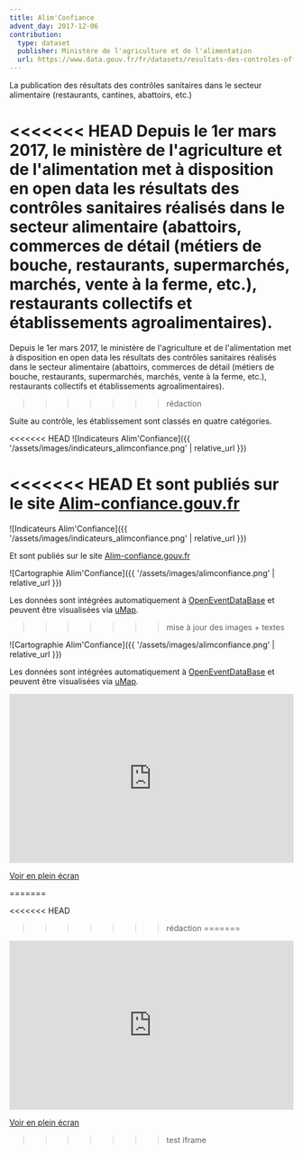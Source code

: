```yaml
---
title: Alim'Confiance
advent_day: 2017-12-06
contribution:
  type: dataset
  publisher: Ministère de l'agriculture et de l'alimentation
  url: https://www.data.gouv.fr/fr/datasets/resultats-des-controles-officiels-sanitaires-dispositif-dinformation-alimconfiance/
---
```


La publication des résultats des contrôles sanitaires dans le secteur alimentaire (restaurants, cantines, abattoirs, etc.)

<!--more-->

<<<<<<< HEAD
Depuis le 1er mars 2017, le ministère de l'agriculture et de l'alimentation met à disposition en open data les résultats des contrôles sanitaires réalisés dans le secteur alimentaire (abattoirs, commerces de détail (métiers de bouche, restaurants, supermarchés, marchés, vente à la ferme, etc.), restaurants collectifs et établissements agroalimentaires).
=======
Depuis le 1er mars 2017, le ministère de l'agriculture et de l'alimentation met à disposition en open data les résultats des contrôles sanitaires réalisés dans le secteur alimentaire (abattoirs, commerces de détail (métiers de bouche, restaurants, supermarchés, marchés, vente à la ferme, etc.), restaurants collectifs et établissements agroalimentaires). 
>>>>>>> rédaction

Suite au contrôle, les établissement sont classés en quatre catégories.

<<<<<<< HEAD
![Indicateurs Alim'Confiance]({{ '/assets/images/indicateurs_alimconfiance.png' | relative_url }})

<<<<<<< HEAD
Et sont publiés sur le site [Alim-confiance.gouv.fr](http://alim-confiance.gouv.fr/)
=======
![Indicateurs Alim'Confiance]({{ '/assets/images/indicateurs_alimconfiance.png' | relative_url }}) 

Et sont publiés sur le site [Alim-confiance.gouv.fr](http://alim-confiance.gouv.fr/)

![Cartographie Alim'Confiance]({{ '/assets/images/alimconfiance.png' | relative_url }}) 

Les données sont intégrées automatiquement à [OpenEventDataBase](http://www.openeventdatabase.org/) et peuvent être visualisées via [uMap](http://umap.openstreetmap.fr/fr/map/resultats-des-controles-sanitaires-dans-les-restau_160905#14/48.8630/2.3272).
>>>>>>> mise à jour des images + textes

![Cartographie Alim'Confiance]({{ '/assets/images/alimconfiance.png' | relative_url }})

Les données sont intégrées automatiquement à [OpenEventDataBase](http://www.openeventdatabase.org/) et peuvent être visualisées via [uMap](http://umap.openstreetmap.fr/fr/map/resultats-des-controles-sanitaires-dans-les-restau_160905#14/48.8630/2.3272).

<iframe width="100%" height="300px" frameBorder="0" src="http://umap.openstreetmap.fr/fr/map/resultats-des-controles-sanitaires-dans-les-restau_160905?scaleControl=false&miniMap=false&scrollWheelZoom=false&zoomControl=true&allowEdit=false&moreControl=true&searchControl=null&tilelayersControl=null&embedControl=null&datalayersControl=true&onLoadPanel=undefined&captionBar=false"></iframe><p><a href="http://umap.openstreetmap.fr/fr/map/resultats-des-controles-sanitaires-dans-les-restau_160905">Voir en plein écran</a></p>

=======

<<<<<<< HEAD
>>>>>>> rédaction
=======
<iframe width="100%" height="300px" frameBorder="0" src="http://umap.openstreetmap.fr/fr/map/resultats-des-controles-sanitaires-dans-les-restau_160905?scaleControl=false&miniMap=false&scrollWheelZoom=false&zoomControl=true&allowEdit=false&moreControl=true&searchControl=null&tilelayersControl=null&embedControl=null&datalayersControl=true&onLoadPanel=undefined&captionBar=false"></iframe><p><a href="http://umap.openstreetmap.fr/fr/map/resultats-des-controles-sanitaires-dans-les-restau_160905">Voir en plein écran</a></p>

>>>>>>> test iframe
<div data-udata-dataset-id="5593aab9c751df35d8a453ba"></div>
<script src="https://www.data.gouv.fr/static/widgets.js" id="udata" async defer onload="udataScript.loadDatasets()"></script>
